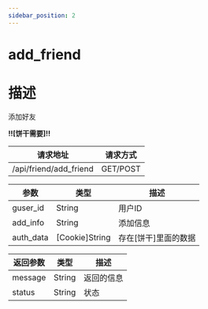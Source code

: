 ```yaml
---
sidebar_position: 2
---
```


# add_friend

# 描述

添加好友

**!!\[饼干需要\]!!**

| 请求地址                   | 请求方式     |
|------------------------|----------|
| /api/friend/add_friend | GET/POST |

| 参数        | 类型               | 描述            |
|-----------|------------------|---------------|
| guser_id  | String           | 用户ID          |
| add_info  | String           | 添加信息          |
| auth_data | \[Cookie\]String | 存在\[饼干\]里面的数据 |

| 返回参数    | 类型     | 描述    |
|---------|--------|-------|
| message | String | 返回的信息 |
| status  | String | 状态    |
